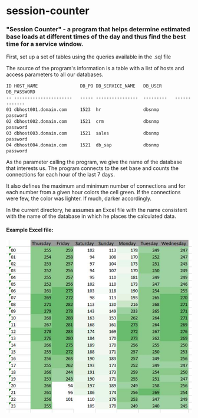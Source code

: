 # session-counter
### "Session Counter" - a program that helps determine estimated base loads at different times of the day and thus find the best time for a service window.

First, set up a set of tables using the queries available in the .sql file

The source of the program's information is a table with a list of hosts and access parameters to all our databases.


 ```
 ID HOST_NAME                DB_PO DB_SERVICE_NAME   DB_USER     DB_PASSWORD 
 -- ----------------------   ----- ----------------  ---------   -------------
 01 dbhost001.domain.com     1523  hr                dbsnmp      password     
 02 dbhost002.domain.com     1521  crm               dbsnmp      password     
 03 dbhost003.domain.com     1521  sales             dbsnmp      password     
 04 dbhost004.domain.com     1521  db_sap            dbsnmp      password  
 ```
 
As the parameter calling the program, we give the name of the database that interests us. The program connects to the set base and counts the connections for each hour of the last 7 days.

It also defines the maximum and minimum number of connections and for each number from a given hour colors the cell green. If the connections were few, the color was lighter. If much, darker accordingly.

In the current directory, he assumes an Excel file with the name consistent with the name of the database in which he places the calculated data.

#### Example Excel file:

![Example Excel](https://github.com/kwieliczko/session-counter/blob/master/sale.jpg "Example Excel")

